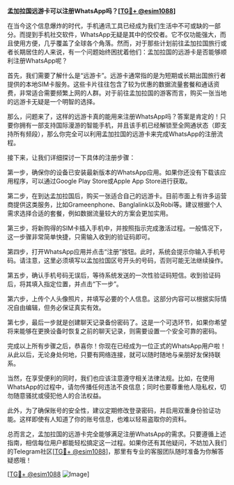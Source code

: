 **孟加拉国远游卡可以注册WhatsApp吗？[[TG💪+ @esim1088](https://t.me/s/esim1088)]**

在当今这个信息爆炸的时代，手机通讯工具已经成为我们生活中不可或缺的一部分。而提到手机社交软件，WhatsApp无疑是其中的佼佼者。它不仅功能强大，而且使用方便，几乎覆盖了全球各个角落。然而，对于那些计划前往孟加拉国旅行或者长期居住的人来说，有一个问题始终困扰着他们：孟加拉国的远游卡是否能够顺利注册WhatsApp呢？

首先，我们需要了解什么是“远游卡”。远游卡通常指的是为短期或长期出国旅行者提供的本地SIM卡服务。这些卡片往往包含了较为优惠的数据流量套餐和通话资费，非常适合需要频繁上网的人群。对于前往孟加拉国的游客而言，购买一张当地的远游卡无疑是一个明智的选择。

那么，问题来了，这样的远游卡真的能用来注册WhatsApp吗？答案是肯定的！只要你拥有一部支持国际漫游的智能手机，并且该手机已经解锁至全网通状态（即支持所有频段），那么你完全可以利用孟加拉国的远游卡来完成WhatsApp的注册流程。

接下来，让我们详细探讨一下具体的注册步骤：

第一步，确保你的设备已安装最新版本的WhatsApp应用。如果你还没有下载该应用程序，可以通过Google Play Store或Apple App Store进行获取。

第二步，在到达孟加拉国后，购买一张适合自己的远游卡。目前市面上有许多运营商提供这类服务，比如Grameenphone、Banglalink以及Robi等。建议根据个人需求选择合适的套餐，例如数据流量较大的方案会更加实用。

第三步，将新购得的SIM卡插入手机中，并按照指示完成激活过程。一般情况下，这一步骤非常简单快捷，只需输入收到的验证码即可。

第四步，打开WhatsApp应用并点击“注册”按钮。此时，系统会提示你输入手机号码。请注意，这里必须填写以孟加拉国区号开头的号码，否则可能无法继续操作。

第五步，确认手机号码无误后，等待系统发送的一次性验证码短信。收到验证码后，将其填入指定位置，并点击“下一步”。

第六步，上传个人头像照片，并填写必要的个人信息。这部分内容可以根据实际情况自由编辑，但务必保证真实有效。

第七步，最后一步就是创建聊天记录备份密码了。这是一个可选环节，如果你希望将来能够在更换设备时恢复之前的聊天记录，则需要设置一个安全可靠的密码。

完成以上所有步骤之后，恭喜你！你现在已经成为一位正式的WhatsApp用户啦！从此以后，无论身处何地，只要有网络连接，就可以随时随地与亲朋好友保持联系。

当然，在享受便利的同时，我们也应该注意遵守相关法律法规。比如，在使用WhatsApp的过程中，请勿传播任何违法不良信息；同时也要尊重他人隐私权，切勿随意骚扰或侵犯他人的合法权益。

此外，为了确保账号的安全性，建议定期修改登录密码，并启用双重身份验证功能。这样即使有人知道了你的账号信息，也难以轻易盗取你的资料。

总而言之，孟加拉国的远游卡完全能够满足注册WhatsApp的需求。只要遵循上述指南，相信每位用户都能轻松搞定这一过程。如果你还有其他疑问，不妨加入我们的Telegram社区[[TG💪+ @esim1088](https://t.me/s/esim1088)]，那里有专业的客服团队随时准备为你解答疑惑哦！

[[TG💪+ @esim1088](https://t.me/s/esim1088) ![Image](https://i.postimg.cc/4NQfJmqS/Snipaste-2025-05-13-00-14-12.png)]